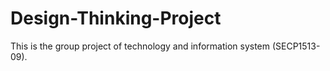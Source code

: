 # Design-Thinking-Project
This is the group project of technology and information system (SECP1513-09).
